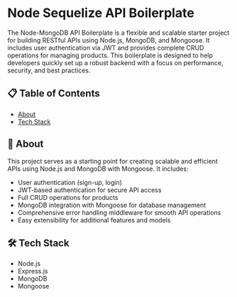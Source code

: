 # Node Sequelize API Boilerplate

The Node-MongoDB API Boilerplate is a flexible and scalable starter project for building RESTful APIs using Node.js, MongoDB, and Mongoose. It includes user authentication via JWT and provides complete CRUD operations for managing products. This boilerplate is designed to help developers quickly set up a robust backend with a focus on performance, security, and best practices.

## 📋 Table of Contents

- [About](#user-content-beginner-about)
- [Tech Stack](#user-content-️-tech-stack)

##  :beginner: About

This project serves as a starting point for creating scalable and efficient APIs using Node.js and MongoDB with Mongoose. It includes:

- User authentication (sign-up, login)
- JWT-based authentication for secure API access
- Full CRUD operations for products
- MongoDB integration with Mongoose for database management
- Comprehensive error handling middleware for smooth API operations
- Easy extensibility for additional features and models

## 🛠️ Tech Stack

- Node.js
- Express.js
- MongoDB
- Mongoose